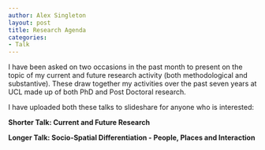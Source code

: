```yaml
---
author: Alex Singleton
layout: post
title: Research Agenda
categories:
- Talk
---
```


I have been asked on two occasions in the past month to present on the topic of my current and future research activity (both methodological and substantive). These draw together my activities over the past seven years at UCL made up of both PhD and Post Doctoral research.

I have uploaded both these talks to slideshare for anyone who is interested:

**Shorter Talk: Current and Future Research**

<script async class="speakerdeck-embed" data-id="d219064055c30131f5a316d711fa33ae" data-ratio="1.33333333333333" src="//speakerdeck.com/assets/embed.js"></script>

**Longer Talk: Socio-Spatial Differentiation - People, Places and Interaction**

<script async class="speakerdeck-embed" data-id="7b10cb9055c401310ab27699da258a87" data-ratio="1.33333333333333" src="//speakerdeck.com/assets/embed.js"></script>







